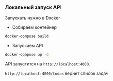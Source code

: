### Локальный запуск API

Запускать нужно в Docker

- Собираем контейнер
```sh
docker-compose build
```

- Запускаем API
```sh
docker-compose up -d
```

API запустится на ```http://localhost:4000```.

```http://localhost:4000/todos``` вернет список задач
